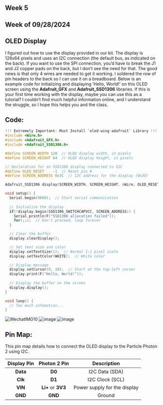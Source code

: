 ## Week 5
## Week of 09/28/2024
## OLED Display

I figured out how to use the display provided in our kit. The display is 128x64 pixels and uses an I2C connection (the default bus, as indicated on the back). If you want to use the SPI connection, you’d have to break the J1 and J2 copper pads on the back, but I don’t see the need for that. The good news is that only 4 wires are needed to get it working. I soldered the row of pin headers to the back so I can use it on a breadboard. Below is an example code for initializing and displaying ‘Hello, World!’ on this OLED screen using the **Adafruit_GFX** and **Adafruit_SSD1306** libraries. If this is your first time working with the display, maybe you can use this as a tutorial? I couldn’t find much helpful information online, and I understand the struggle, so I hope this helps you and the class.

## Code:

```cpp
!!! Extremely Important: Must Install `oled-wing-adafruit` Library !!!
#include <Wire.h>
#include <Adafruit_GFX.h>
#include <Adafruit_SSD1306.h>

#define SCREEN_WIDTH 128  // OLED display width, in pixels
#define SCREEN_HEIGHT 64  // OLED display height, in pixels

// Declaration for an SSD1306 display connected to I2C
#define OLED_RESET    -1  // Reset pin # 
#define SCREEN_ADDRESS 0x3C  // I2C address for the display (0x3D)

Adafruit_SSD1306 display(SCREEN_WIDTH, SCREEN_HEIGHT, &Wire, OLED_RESET);

void setup() {
  Serial.begin(9600);  // Start serial communication
  
  // Initialize the display
  if(!display.begin(SSD1306_SWITCHCAPVCC, SCREEN_ADDRESS)) {
    Serial.println(F("SSD1306 allocation failed"));
    for(;;);  // Don't proceed, loop forever
  }

  // Clear the buffer
  display.clearDisplay();

  // Set text size and color
  display.setTextSize(1);  // Normal 1:1 pixel scale
  display.setTextColor(WHITE);  // White color

  // Display message
  display.setCursor(0, 10);  // Start at the top-left corner
  display.print(F("Hello, World!"));
  
  // Display the buffer on the screen
  display.display();
}

void loop() {
  // Too much infomation...
}
```
![WechatIMG10](https://github.com/user-attachments/assets/5eec5ebf-a1c6-4900-8e46-98b86655401c)
![image](https://github.com/user-attachments/assets/3a4a349c-c476-4405-8200-2b6ef30bd0cb)
![image](https://github.com/user-attachments/assets/877e530c-e6d1-46eb-94f6-2975e642daaa)

## Pin Map:

This pin map details how to connect the OLED display to the Particle Photon 2 using I2C.

| **Display Pin**   | **Photon 2 Pin**   | **Description**                  |
|:-----------------:|:------------------:|:---------------------------------:|
| **Data**          | **D0**             | I2C Data (SDA)                   |
| **Clk**           | **D1**             | I2C Clock (SCL)                  |
| **VIN**           | **Li+** or **3V3** | Power supply for the display     |
| **GND**           | **GND**            | Ground                           |

